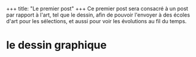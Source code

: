 +++
title: "Le premier post"
+++
Ce premier post sera consacré à un post par rapport à l'art, tel que le dessin, afin de pouvoir l'envoyer à des écoles d'art pour les sélections, et aussi pour voir les évolutions au fil du temps.
# le dessin graphique 